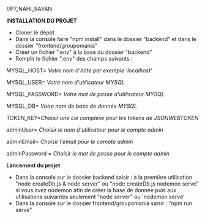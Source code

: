 //P7_NAHI_RAYAN

**INSTALLATION DU PROJET**

- Cloner le dépôt
- Dans la console faire "npm install" dans le dossier "backend" et dans le dossier "frontend/groupomania"
- Créer un fichier ".env" à la base du dossier "backend"
- Remplir le fichier ".env" des champs suivants : 

MYSQL_HOST= *Votre nom d'hôte par exemple 'localhost'*

MYSQL_USER= *Votre nom d'utilisateur MYSQL*

MYSQL_PASSWORD= *Votre mot de passe d'utilisateur MYSQL*

MYSQL_DB= *Votre nom de base de donnée MYSQL*

TOKEN_KEY=*Choisir une clé complexe pour les tokens de JSONWEBTOKEN*

adminUser= *Choisir le nom d'utilisateur pour le compte admin*

adminEmail= *Choisir l'email pour le compte admin*

adminPassword = *Choisir le mot de passe pour le compte admin*

**Lancement du projet**
- Dans la console sur le dossier backend saisir : à la première utilisation  "node createDb.js & node server" ou "node createDb.js nodemon serve" si vous avez nodemon afin de créer la base de donnée puis aux utilisations suivantes seulement "node server" ou 'nodemon serve'
- Dans la console sur le dossier frontend/groupomania saisir : "npm run serve"



 
